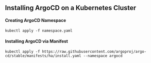 ## Installing ArgoCD on a Kubernetes Cluster

#### Creating ArgoCD Namespace
```
kubectl apply -f namespace.yaml
```

#### Installing ArgoCD via Manifest
```
kubectl apply -f https://raw.githubusercontent.com/argoproj/argo-cd/stable/manifests/ha/install.yaml --namespace argocd
```
